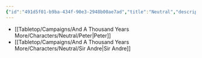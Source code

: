```yaml
---
{"id":"491d5f01-b9ba-434f-90e3-2948b00ae7ad","title":"Neutral","description":"Neutral characters.","publish":true,"date_created":"Tuesday, April 2nd 2024, 8:05:33 pm","date_modified":"Tuesday, April 9th 2024, 8:43:50 pm","path":"Tabletop/Campaigns/And A Thousand Years More/Characters/Neutral/index.md","permalink":"/tabletop/campaigns/and-a-thousand-years-more/characters/neutral/index/","PassFrontmatter":true}
---
```



- [[Tabletop/Campaigns/And A Thousand Years More/Characters/Neutral/Peter\|Peter]]
- [[Tabletop/Campaigns/And A Thousand Years More/Characters/Neutral/Sir Andre\|Sir Andre]]

